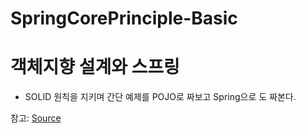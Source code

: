 SpringCorePrinciple-Basic
==================

# 객체지향 설계와 스프링
* SOLID 원칙을  지키며 간단 예제를 POJO로 짜보고 Spring으로 도 짜본다.    


참고: [Source](https://www.inflearn.com/course/%EC%8A%A4%ED%94%84%EB%A7%81-%ED%95%B5%EC%8B%AC-%EC%9B%90%EB%A6%AC-%EA%B8%B0%EB%B3%B8%ED%8E%B8/dashboard)

